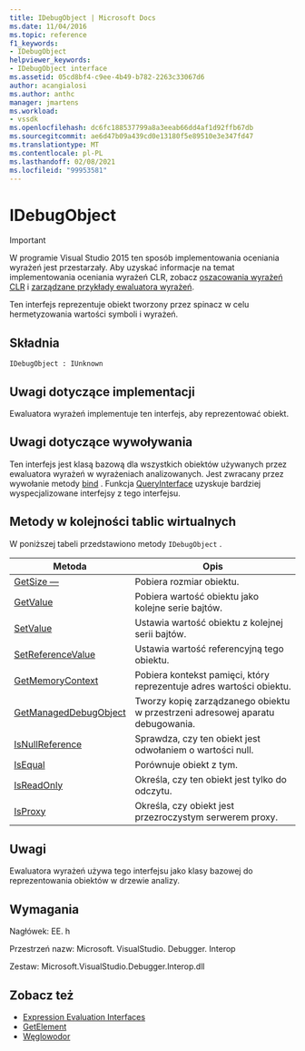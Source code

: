 ```yaml
---
title: IDebugObject | Microsoft Docs
ms.date: 11/04/2016
ms.topic: reference
f1_keywords:
- IDebugObject
helpviewer_keywords:
- IDebugObject interface
ms.assetid: 05cd8bf4-c9ee-4b49-b782-2263c33067d6
author: acangialosi
ms.author: anthc
manager: jmartens
ms.workload:
- vssdk
ms.openlocfilehash: dc6fc188537799a8a3eeab66dd4af1d92ffb67db
ms.sourcegitcommit: ae6d47b09a439cd0e13180f5e89510e3e347fd47
ms.translationtype: MT
ms.contentlocale: pl-PL
ms.lasthandoff: 02/08/2021
ms.locfileid: "99953581"
---
```

# <a name="idebugobject"></a>IDebugObject
> [!IMPORTANT]
> W programie Visual Studio 2015 ten sposób implementowania oceniania wyrażeń jest przestarzały. Aby uzyskać informacje na temat implementowania oceniania wyrażeń CLR, zobacz [oszacowania wyrażeń CLR](https://github.com/Microsoft/ConcordExtensibilitySamples/wiki/CLR-Expression-Evaluators) i [zarządzane przykłady ewaluatora wyrażeń](https://github.com/Microsoft/ConcordExtensibilitySamples/wiki/Managed-Expression-Evaluator-Sample).

 Ten interfejs reprezentuje obiekt tworzony przez spinacz w celu hermetyzowania wartości symboli i wyrażeń.

## <a name="syntax"></a>Składnia

```
IDebugObject : IUnknown
```

## <a name="notes-for-implementers"></a>Uwagi dotyczące implementacji
 Ewaluatora wyrażeń implementuje ten interfejs, aby reprezentować obiekt.

## <a name="notes-for-callers"></a>Uwagi dotyczące wywoływania
 Ten interfejs jest klasą bazową dla wszystkich obiektów używanych przez ewaluatora wyrażeń w wyrażeniach analizowanych. Jest zwracany przez wywołanie metody [bind](../../../extensibility/debugger/reference/idebugbinder-bind.md) . Funkcja [QueryInterface](/cpp/atl/queryinterface) uzyskuje bardziej wyspecjalizowane interfejsy z tego interfejsu.

## <a name="methods-in-vtable-order"></a>Metody w kolejności tablic wirtualnych
 W poniższej tabeli przedstawiono metody `IDebugObject` .

|Metoda|Opis|
|------------|-----------------|
|[GetSize —](../../../extensibility/debugger/reference/idebugobject-getsize.md)|Pobiera rozmiar obiektu.|
|[GetValue](../../../extensibility/debugger/reference/idebugobject-getvalue.md)|Pobiera wartość obiektu jako kolejne serie bajtów.|
|[SetValue](../../../extensibility/debugger/reference/idebugobject-setvalue.md)|Ustawia wartość obiektu z kolejnej serii bajtów.|
|[SetReferenceValue](../../../extensibility/debugger/reference/idebugobject-setreferencevalue.md)|Ustawia wartość referencyjną tego obiektu.|
|[GetMemoryContext](../../../extensibility/debugger/reference/idebugobject-getmemorycontext.md)|Pobiera kontekst pamięci, który reprezentuje adres wartości obiektu.|
|[GetManagedDebugObject](../../../extensibility/debugger/reference/idebugobject-getmanageddebugobject.md)|Tworzy kopię zarządzanego obiektu w przestrzeni adresowej aparatu debugowania.|
|[IsNullReference](../../../extensibility/debugger/reference/idebugobject-isnullreference.md)|Sprawdza, czy ten obiekt jest odwołaniem o wartości null.|
|[IsEqual](../../../extensibility/debugger/reference/idebugobject-isequal.md)|Porównuje obiekt z tym.|
|[IsReadOnly](../../../extensibility/debugger/reference/idebugobject-isreadonly.md)|Określa, czy ten obiekt jest tylko do odczytu.|
|[IsProxy](../../../extensibility/debugger/reference/idebugobject-isproxy.md)|Określa, czy obiekt jest przezroczystym serwerem proxy.|

## <a name="remarks"></a>Uwagi
 Ewaluatora wyrażeń używa tego interfejsu jako klasy bazowej do reprezentowania obiektów w drzewie analizy.

## <a name="requirements"></a>Wymagania
 Nagłówek: EE. h

 Przestrzeń nazw: Microsoft. VisualStudio. Debugger. Interop

 Zestaw: Microsoft.VisualStudio.Debugger.Interop.dll

## <a name="see-also"></a>Zobacz też
- [Expression Evaluation Interfaces](../../../extensibility/debugger/reference/expression-evaluation-interfaces.md)
- [GetElement](../../../extensibility/debugger/reference/idebugarrayobject-getelement.md)
- [Węglowodor](../../../extensibility/debugger/reference/idebugbinder-bind.md)
